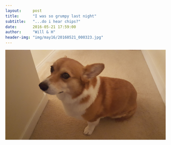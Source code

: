 ```yaml
---
layout:     post
title:      "I was so grumpy last night"
subtitle:   "...do i hear chips?"
date:       2016-05-21 17:59:00
author:     "Will & H"
header-img: "img/may16/20160521_000323.jpg"
---
```



![drool](/img/may16/20160521_172352.jpg)
